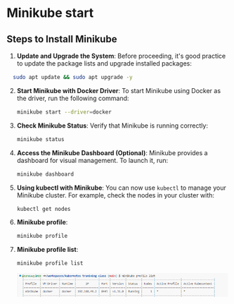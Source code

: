 # Minikube start

## Steps to Install Minikube

1. **Update and Upgrade the System**:
   Before proceeding, it's good practice to update the package lists and upgrade installed packages:
 ```bash
   sudo apt update && sudo apt upgrade -y
   ```

2. **Start Minikube with Docker Driver**:
   To start Minikube using Docker as the driver, run the following command:
   ```bash
   minikube start --driver=docker
   ```

3. **Check Minikube Status**:
   Verify that Minikube is running correctly:
   ```bash
   minikube status
   ```

4. **Access the Minikube Dashboard (Optional)**:
   Minikube provides a dashboard for visual management. To launch it, run:
   ```bash
   minikube dashboard
   ```

5. **Using kubectl with Minikube**:
   You can now use `kubectl` to manage your Minikube cluster. For example, check the nodes in your cluster with:
   ```bash
   kubectl get nodes
   ```

6. **Minikube profile**:

   ```bash
   minikube profile
   ```

7. **Minikube profile list**:

   ```bash
   minikube profile list
   ```

   ![minikube profile list](./images/minikube-profile-list.png)